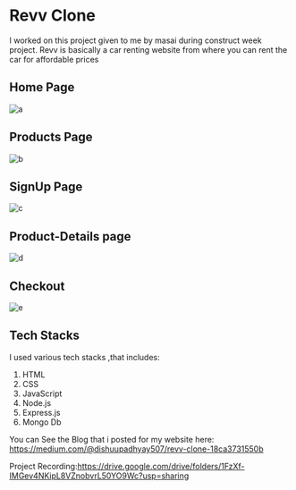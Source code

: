 # Revv Clone

I worked on this project given to me by masai during construct week project.
Revv is basically a car renting website from where you can rent the car for affordable prices

## Home Page
![a](https://user-images.githubusercontent.com/76831671/165563608-cef7c0e2-210d-4fe7-a344-a88e3e59eb95.png)

## Products Page
![b](https://user-images.githubusercontent.com/76831671/165563995-46cae723-0e56-4865-87fb-78946afba778.png)

## SignUp Page
![c](https://user-images.githubusercontent.com/76831671/165564048-9ec26e16-78d1-46d7-9459-9fafc082ce7e.png)


## Product-Details page
![d](https://user-images.githubusercontent.com/76831671/165564205-8d7c51f9-1eef-4126-a960-e69e77c74f7f.png)

## Checkout
![e](https://user-images.githubusercontent.com/76831671/165564268-cda743c0-8eb0-4be0-a155-bebf35c619ef.png)


## Tech Stacks
I used various tech stacks ,that includes:
1. HTML
2. CSS
3. JavaScript
4. Node.js
5. Express.js
6. Mongo Db


You can See the Blog that i posted for my website here: https://medium.com/@dishuupadhyay507/revv-clone-18ca3731550b

Project Recording:https://drive.google.com/drive/folders/1FzXf-IMGev4NKipL8VZnobvrL50YO9Wc?usp=sharing
